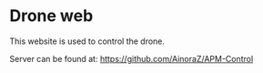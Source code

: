 # Drone web
This website is used to control the drone.

Server can be found at: https://github.com/AinoraZ/APM-Control
